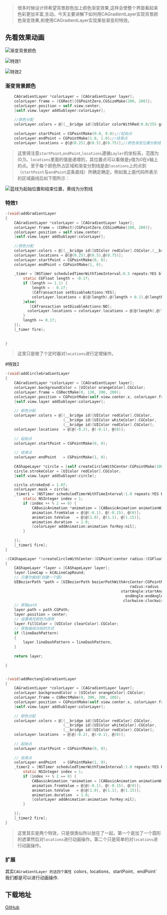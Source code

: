 > 很多时候设计师希望背景颜色加上颜色渐变效果,这样会使整个界面看起来色彩更加丰富,生动。今天主要讲解下如何用CAGradientLayer实现背景颜色渐变效果,和使用CAGradientLayer实现某些渐变的特效。

##  先看效果动画

![渐变背景颜色](http://upload-images.jianshu.io/upload_images/2926059-34dfc7afdf45334d.png?imageMogr2/auto-orient/strip%7CimageView2/2/w/1240)


![特效1](http://upload-images.jianshu.io/upload_images/2926059-4de31158aaec43ec.gif?imageMogr2/auto-orient/strip)


![特效2](http://upload-images.jianshu.io/upload_images/2926059-4ca4ff9da6848dcf.gif?imageMogr2/auto-orient/strip)

### 渐变背景颜色

```objective-c
    CAGradientLayer *colorLayer = [CAGradientLayer layer];
    colorLayer.frame = (CGRect){CGPointZero,CGSizeMake(200, 200)};
    colorLayer.position = self.view.center;
    [self.view.layer addSublayer:colorLayer];
    
    //颜色分配
    colorLayer.colors = @[(__bridge id)[UIColor colorWithRed:0.0/255 green:222.0/255 blue:255.0/255 alpha:1.0].CGColor,(__bridge id)[UIColor colorWithRed:75.0/255 green:255.0/255 blue:249.0/255 alpha:1.0].CGColor,(__bridge id)[UIColor colorWithRed:190.0/255 green:253.0/255 blue:255.0/255 alpha:1.0].CGColor];
    
    colorLayer.startPoint = CGPointMake(0.0, 0.0);//起始点
    colorLayer.endPoint = CGPointMake(1.0, 1.0);//结束点
    colorLayer.locations = @[@(0.25),@(0.5),@(0.75)];//颜色渐变位置分割线
```

> 这里得注意`startPoint`,`endPoint`,`locations`遵循`Layler`的坐标系，范围为(0,1)。`locations`里面的值是递增的，其位置点可以看做是y值为0在x轴上的点。至于每个颜色所占区域和渐变分割线是由`locations`上的点到（`startPoint`与`endPoint`这条直线）所确定确定。例如我上面代码所表示的区域画线后如下图所示：

![蓝线为起始位置和结束位置，黄线为分割线](http://upload-images.jianshu.io/upload_images/2926059-bb0031d34bf7a261.png?imageMogr2/auto-orient/strip%7CimageView2/2/w/1240)

### 特效1

```objective-c
-(void)addGradientLayer
{
    CAGradientLayer *colorLayer = [CAGradientLayer layer];
    colorLayer.frame = (CGRect){CGPointZero,CGSizeMake(200, 200)};
    colorLayer.position = self.view.center;
    [self.view.layer addSublayer:colorLayer];
    
    //颜色分配
    colorLayer.colors = @[(__bridge id)[UIColor redColor].CGColor,(__bridge id)[UIColor greenColor].CGColor,(__bridge id)[UIColor blueColor].CGColor];
    colorLayer.locations = @[@(0.25),@(0.5),@(0.75)];
    colorLayer.startPoint = CGPointMake(0, 0);
    colorLayer.endPoint = CGPointMake(1, 0);
    
    _timer = [NSTimer scheduledTimerWithTimeInterval:0.5 repeats:YES block:^(NSTimer *timer){
        static CGFloat length = -0.1f;
        if (length >= 1.1) {
            length = - 0.1f;
            [CATransaction setDisableActions:YES];
            colorLayer.locations = @[@(length),@(length + 0.1),@(length + 0.15)];
        }else{
           [CATransaction setDisableActions:NO];
          colorLayer.locations = colorLayer.locations = @[@(length),@(length + 0.1),@(length + 0.15)];            
        }
        length += 0.1f;
    }];
    [_timer fire];
   
    
}

```

> 这里只是做了个定时器对`locations`进行定增操作。

#特效2

```objective-c
-(void)addCircleGradientLayer
{
    CAGradientLayer *colorLayer = [CAGradientLayer layer];
    colorLayer.backgroundColor = [UIColor orangeColor].CGColor;
    colorLayer.frame = CGRectMake(0, 120, 200, 200);
    colorLayer.position = CGPointMake(self.view.center.x, colorLayer.frame.origin.y);
    [self.view.layer addSublayer:colorLayer];
    
    // 颜色分配
    colorLayer.colors = @[(__bridge id)[UIColor redColor].CGColor,
                          (__bridge id)[UIColor whiteColor].CGColor,
                          (__bridge id)[UIColor redColor].CGColor];
    colorLayer.locations  = @[@(-0.2), @(-0.1), @(0)];
    
    // 起始点
    colorLayer.startPoint = CGPointMake(0, 0);
    
    // 结束点
    colorLayer.endPoint   = CGPointMake(1, 0);
    
    CAShapeLayer *circle = [self createCircleWithCenter:CGPointMake(100, 110) radius:90 startAngle:DEGREES(0) endAngle:DEGREES(360) clockwise:YES lineDashPattern:nil];
    circle.strokeColor = [UIColor redColor].CGColor;
    [self.view.layer addSublayer:circle];

    circle.strokeEnd = 1.0f;
    colorLayer.mask = circle;
    _timer1 = [NSTimer scheduledTimerWithTimeInterval:1.0 repeats:YES block:^(NSTimer *timer){
        static NSInteger index = 1;
        if (index ++ % 2 == 0) {
            CABasicAnimation *animation = [CABasicAnimation animationWithKeyPath:@"locations"];
            animation.fromValue = @[@(-0.1), @(-0.15), @(0)];
            animation.toValue   = @[@(1.0), @(1.1), @(1.15)];
            animation.duration  = 1.0;
            [colorLayer addAnimation:animation forKey:nil];
        }
        
    }];
    [_timer1 fire];
}

-(CAShapeLayer *)createCircleWithCenter:(CGPoint)center radius:(CGFloat)radius startAngle:(CGFloat)startAngle endAngle:(CGFloat)endAngle clockwise:(BOOL)clockwise lineDashPattern:(NSArray *)lineDashPattern
{
    CAShapeLayer *layer = [CAShapeLayer layer];
    layer.lineCap = kCALineCapRound;
    // 贝塞尔曲线(创建一个圆)
    UIBezierPath *path = [UIBezierPath bezierPathWithArcCenter:CGPointMake(0, 0)
                                                        radius:radius
                                                    startAngle:startAngle
                                                      endAngle:endAngle
                                                     clockwise:clockwise];
    // 获取path
    layer.path = path.CGPath;
    layer.position = center;
    // 设置填充颜色为透明
    layer.fillColor = [UIColor clearColor].CGColor;
    // 获取曲线分段的方式
    if (lineDashPattern)
    {
        layer.lineDashPattern = lineDashPattern;
    }
    
    return layer;
    
}


-(void)addRectangleGradientLayer
{
    CAGradientLayer *colorLayer = [CAGradientLayer layer];
    colorLayer.backgroundColor = [UIColor orangeColor].CGColor;
    colorLayer.frame = CGRectMake(0, 300, 300, 100);
    colorLayer.position = CGPointMake(self.view.center.x, colorLayer.frame.origin.y);
    [self.view.layer addSublayer:colorLayer];
    
    // 颜色分配
    colorLayer.colors = @[(__bridge id)[UIColor redColor].CGColor,
                          (__bridge id)[UIColor whiteColor].CGColor,
                          (__bridge id)[UIColor redColor].CGColor];
    colorLayer.locations  = @[@(-0.2), @(-0.1), @(0)];
    
    // 起始点
    colorLayer.startPoint = CGPointMake(0, 0);
    
    // 结束点
    colorLayer.endPoint   = CGPointMake(1, 0);
    _timer2 = [NSTimer scheduledTimerWithTimeInterval:1.0 repeats:YES block:^(NSTimer *timer){
        static NSInteger index = 1;
        if (index ++ % 2 == 0) {
            CABasicAnimation *animation = [CABasicAnimation animationWithKeyPath:@"locations"];
            animation.fromValue = @[@(-0.1), @(-0.15), @(0)];
            animation.toValue   = @[@(1.0), @(1.1), @(1.15)];
            animation.duration  = 1.0;
            [colorLayer addAnimation:animation forKey:nil];
        }
        
    }];
    [_timer2 fire];
}
```

> 这里其实是两个特效，只是很类似所以放在了一起。第一个是加了一个圆形的遮罩然后对`locations`进行动画操作。第二个只是简单的对`locations`进行动画操作。

### 扩展
其实`CAGradientLayer 的这四个属性 `colors`,` locations`, `startPoint`, `endPoint` 我们都是可以进行动画操作.

## 下载地址
[GitHub](https://github.com/zhuozhuo/CAGradientLayer)